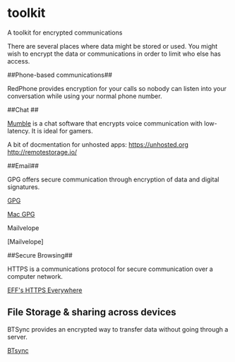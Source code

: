 toolkit
=======

A toolkit for encrypted  communications

There are several places where data might be stored or used. You might wish to encrypt the data or communications in order to limit who else has access. 

##Phone-based communications##

RedPhone provides encryption for your calls so nobody can listen into your conversation while using your normal phone number.


##Chat ##

[Mumble](https://mumble.sourceforge.net/) is a chat software that encrypts voice communication with low-latency. It is ideal for gamers.  

A bit of docmentation for unhosted apps:
    https://unhosted.org
    http://remotestorage.io/
    
##Email##

GPG offers secure communication through encryption of data and digital signatures.

[GPG](https://www.gnupg.org/)

[Mac  GPG](https://gpgtools.org/)

Mailvelope

[Mailvelope]

##Secure Browsing##

HTTPS is a communications protocol for secure communication over a computer network.

[EFF's HTTPS Everywhere](https://www.eff.org/https-everywhere)


## File Storage & sharing across devices

BTSync provides an encrypted way to transfer data without going through a server.

[BTsync](http://www.bittorrent.com/sync/downloads)

